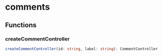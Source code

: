 # comments

## Functions

### createCommentController

```typescript
createCommentController(id: string, label: string): CommentController
```

